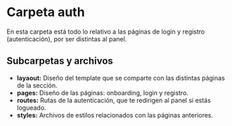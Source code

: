 # Carpeta auth

En esta carpeta está todo lo relativo a las páginas de login y registro (autenticación), por ser distintas al panel.

## Subcarpetas y archivos

- **layaout:** Diseño del template que se comparte con las distintas páginas de la sección.
- **pages:** Diseño de las páginas: onboarding, login y registro.
- **routes:** Rutas de la autenticación, que te redirigen al panel si estás logueado.
- **styles:** Archivos de estilos relacionados con las páginas anteriores.
